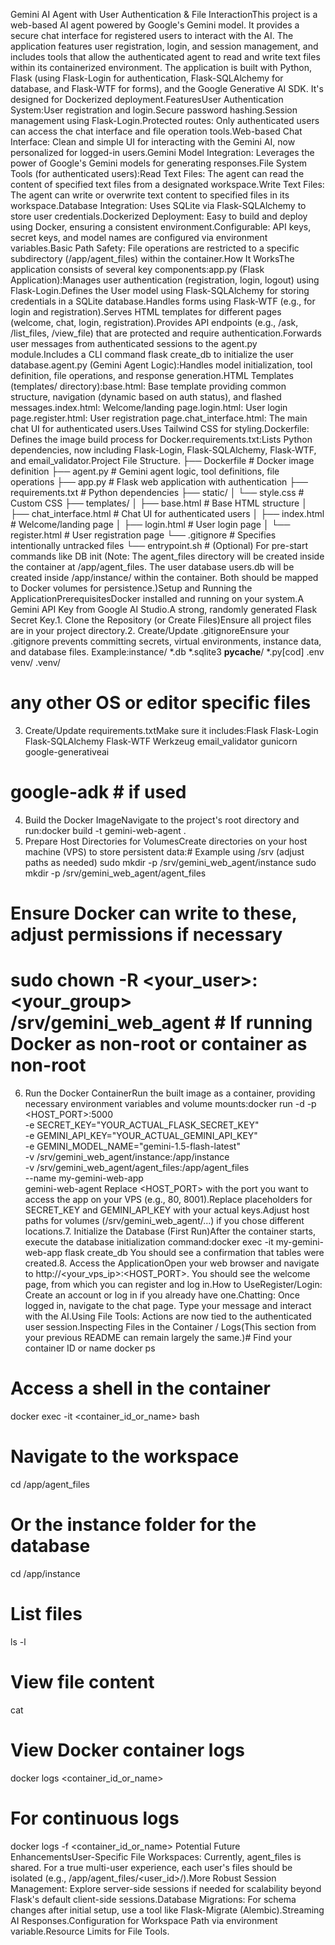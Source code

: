 Gemini AI Agent with User Authentication & File InteractionThis project is a web-based AI agent powered by Google's Gemini model. It provides a secure chat interface for registered users to interact with the AI. The application features user registration, login, and session management, and includes tools that allow the authenticated agent to read and write text files within its containerized environment. The application is built with Python, Flask (using Flask-Login for authentication, Flask-SQLAlchemy for database, and Flask-WTF for forms), and the Google Generative AI SDK. It's designed for Dockerized deployment.FeaturesUser Authentication System:User registration and login.Secure password hashing.Session management using Flask-Login.Protected routes: Only authenticated users can access the chat interface and file operation tools.Web-based Chat Interface: Clean and simple UI for interacting with the Gemini AI, now personalized for logged-in users.Gemini Model Integration: Leverages the power of Google's Gemini models for generating responses.File System Tools (for authenticated users):Read Text Files: The agent can read the content of specified text files from a designated workspace.Write Text Files: The agent can write or overwrite text content to specified files in its workspace.Database Integration: Uses SQLite via Flask-SQLAlchemy to store user credentials.Dockerized Deployment: Easy to build and deploy using Docker, ensuring a consistent environment.Configurable: API keys, secret keys, and model names are configured via environment variables.Basic Path Safety: File operations are restricted to a specific subdirectory (/app/agent_files) within the container.How It WorksThe application consists of several key components:app.py (Flask Application):Manages user authentication (registration, login, logout) using Flask-Login.Defines the User model using Flask-SQLAlchemy for storing credentials in a SQLite database.Handles forms using Flask-WTF (e.g., for login and registration).Serves HTML templates for different pages (welcome, chat, login, registration).Provides API endpoints (e.g., /ask, /list_files, /view_file) that are protected and require authentication.Forwards user messages from authenticated sessions to the agent.py module.Includes a CLI command flask create_db to initialize the user database.agent.py (Gemini Agent Logic):Handles model initialization, tool definition, file operations, and response generation.HTML Templates (templates/ directory):base.html: Base template providing common structure, navigation (dynamic based on auth status), and flashed messages.index.html: Welcome/landing page.login.html: User login page.register.html: User registration page.chat_interface.html: The main chat UI for authenticated users.Uses Tailwind CSS for styling.Dockerfile: Defines the image build process for Docker.requirements.txt:Lists Python dependencies, now including Flask-Login, Flask-SQLAlchemy, Flask-WTF, and email_validator.Project File Structure.
├── Dockerfile              # Docker image definition
├── agent.py                # Gemini agent logic, tool definitions, file operations
├── app.py                  # Flask web application with authentication
├── requirements.txt        # Python dependencies
├── static/
│   └── style.css           # Custom CSS
├── templates/
│   ├── base.html           # Base HTML structure
│   ├── chat_interface.html # Chat UI for authenticated users
│   ├── index.html          # Welcome/landing page
│   ├── login.html          # User login page
│   └── register.html       # User registration page
└── .gitignore              # Specifies intentionally untracked files
└── entrypoint.sh           # (Optional) For pre-start commands like DB init
(Note: The agent_files directory will be created inside the container at /app/agent_files. The user database users.db will be created inside /app/instance/ within the container. Both should be mapped to Docker volumes for persistence.)Setup and Running the ApplicationPrerequisitesDocker installed and running on your system.A Gemini API Key from Google AI Studio.A strong, randomly generated Flask Secret Key.1. Clone the Repository (or Create Files)Ensure all project files are in your project directory.2. Create/Update .gitignoreEnsure your .gitignore prevents committing secrets, virtual environments, instance data, and database files. Example:instance/
*.db
*.sqlite3
__pycache__/
*.py[cod]
.env
venv/
.venv/
# any other OS or editor specific files
3. Create/Update requirements.txtMake sure it includes:Flask
Flask-Login
Flask-SQLAlchemy
Flask-WTF
Werkzeug
email_validator
gunicorn
google-generativeai
# google-adk # if used
4. Build the Docker ImageNavigate to the project's root directory and run:docker build -t gemini-web-agent .
5. Prepare Host Directories for VolumesCreate directories on your host machine (VPS) to store persistent data:# Example using /srv (adjust paths as needed)
sudo mkdir -p /srv/gemini_web_agent/instance
sudo mkdir -p /srv/gemini_web_agent/agent_files
# Ensure Docker can write to these, adjust permissions if necessary
# sudo chown -R <your_user>:<your_group> /srv/gemini_web_agent # If running Docker as non-root or container as non-root
6. Run the Docker ContainerRun the built image as a container, providing necessary environment variables and volume mounts:docker run -d -p <HOST_PORT>:5000 \
  -e SECRET_KEY="YOUR_ACTUAL_FLASK_SECRET_KEY" \
  -e GEMINI_API_KEY="YOUR_ACTUAL_GEMINI_API_KEY" \
  -e GEMINI_MODEL_NAME="gemini-1.5-flash-latest" \
  -v /srv/gemini_web_agent/instance:/app/instance \
  -v /srv/gemini_web_agent/agent_files:/app/agent_files \
  --name my-gemini-web-app \
  gemini-web-agent
Replace <HOST_PORT> with the port you want to access the app on your VPS (e.g., 80, 8001).Replace placeholders for SECRET_KEY and GEMINI_API_KEY with your actual keys.Adjust host paths for volumes (/srv/gemini_web_agent/...) if you chose different locations.7. Initialize the Database (First Run)After the container starts, execute the database initialization command:docker exec -it my-gemini-web-app flask create_db
You should see a confirmation that tables were created.8. Access the ApplicationOpen your web browser and navigate to http://<your_vps_ip>:<HOST_PORT>. You should see the welcome page, from which you can register and log in.How to UseRegister/Login: Create an account or log in if you already have one.Chatting: Once logged in, navigate to the chat page. Type your message and interact with the AI.Using File Tools: Actions are now tied to the authenticated user session.Inspecting Files in the Container / Logs(This section from your previous README can remain largely the same.)# Find your container ID or name
docker ps

# Access a shell in the container
docker exec -it <container_id_or_name> bash

# Navigate to the workspace
cd /app/agent_files
# Or the instance folder for the database
cd /app/instance

# List files
ls -l

# View file content
cat <filename>

# View Docker container logs
docker logs <container_id_or_name>

# For continuous logs
docker logs -f <container_id_or_name>
Potential Future EnhancementsUser-Specific File Workspaces: Currently, agent_files is shared. For a true multi-user experience, each user's files should be isolated (e.g., /app/agent_files/<user_id>/).More Robust Session Management: Explore server-side sessions if needed for scalability beyond Flask's default client-side sessions.Database Migrations: For schema changes after initial setup, use a tool like Flask-Migrate (Alembic).Streaming AI Responses.Configuration for Workspace Path via environment variable.Resource Limits for File Tools.